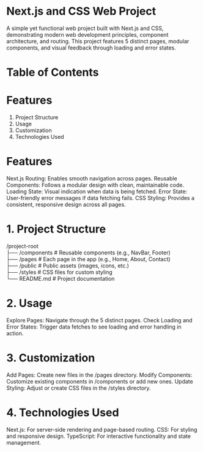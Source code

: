 # Next.js and CSS Web Project
A simple yet functional web project built with Next.js and CSS, demonstrating modern web development principles, component architecture, and routing. This project features 5 distinct pages, modular components, and visual feedback through loading and error states.

# Table of Contents
# Features
1. Project Structure
2. Usage
3. Customization
4. Technologies Used
# Features
Next.js Routing: Enables smooth navigation across pages.
Reusable Components: Follows a modular design with clean, maintainable code.
Loading State: Visual indication when data is being fetched.
Error State: User-friendly error messages if data fetching fails.
CSS Styling: Provides a consistent, responsive design across all pages.
# 1. Project Structure
/project-root  
├── /components    # Reusable components (e.g., NavBar, Footer)  
├── /pages         # Each page in the app (e.g., Home, About, Contact)  
├── /public        # Public assets (images, icons, etc.)  
├── /styles        # CSS files for custom styling  
└── README.md      # Project documentation  

# 2. Usage
Explore Pages: Navigate through the 5 distinct pages.
Check Loading and Error States: Trigger data fetches to see loading and error handling in action.
# 3. Customization
Add Pages: Create new files in the /pages directory.
Modify Components: Customize existing components in /components or add new ones.
Update Styling: Adjust or create CSS files in the /styles directory.
# 4. Technologies Used
Next.js: For server-side rendering and page-based routing.
CSS: For styling and responsive design.
TypeScript: For interactive functionality and state management.
